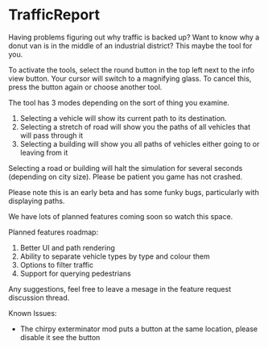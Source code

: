 # TrafficReport
Having problems figuring out why traffic is backed up? Want to know why a donut van is in the middle of an industrial district? This maybe the tool for you. 

To activate the tools, select the round button in the top left next to the info view button. Your cursor will switch to a magnifying glass. To cancel this, press the button again or choose another tool. 

The tool has 3 modes depending on the sort of thing you examine. 

1. Selecting a vehicle will show its current path to its destination. 
2. Selecting a stretch of road will show you the paths of all vehicles that will pass through it 
3. Selecting a building will show you all paths of vehicles either going to or leaving from it 

Selecting a road or building will halt the simulation for several seconds (depending on city size). Please be patient you game has not crashed. 

Please note this is an early beta and has some funky bugs, particularly with displaying paths. 

We have lots of planned features coming soon so watch this space. 

Planned features roadmap: 

1. Better UI and path rendering 
2. Ability to separate vehicle types by type and colour them 
3. Options to filter traffic 
4. Support for querying pedestrians 

Any suggestions, feel free to leave a mesage in the feature request discussion thread. 

Known Issues: 

- The chirpy exterminator mod puts a button at the same location, please disable it see the button 
